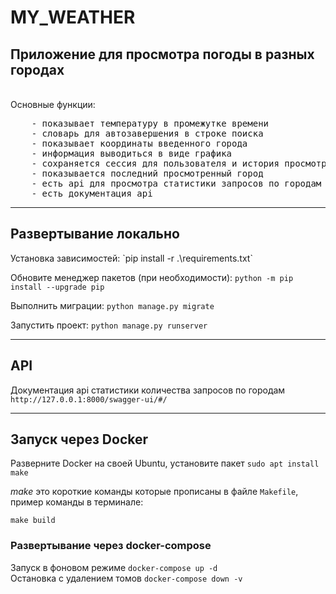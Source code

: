 # MY_WEATHER
<h2>Приложение для просмотра погоды в разных городах</h2><br/>
Основные функции:
<pre>
    - показывает температуру в промежутке времени
    - словарь для автозавершения в строке поиска
    - показывает координаты введенного города
    - информация выводиться в виде графика
    - сохраняется сессия для пользователя и история просмотра городов
    - показывается последний просмотренный город
    - есть api для просмотра статистики запросов по городам с ранжированием
    - есть документация api
</pre>
<hr/>

<h2>Развертывание локально</h2>
Установка зависимостей:
`pip install -r .\requirements.txt` <br/>

Обновите менеджер пакетов (при необходимости):
`python -m pip install --upgrade pip` <br/>

Выполнить миграции:
`python manage.py migrate` <br/>

Запустить проект:
`python manage.py runserver` <br/>

<hr/>

<h2>API</h2>

Документация api статистики количества запросов по городам `http://127.0.0.1:8000/swagger-ui/#/`
<hr/>
<h2>Запуск через Docker</h2>
Разверните Docker на своей Ubuntu, установите пакет <code>sudo apt install make</code><br/>

*make* это короткие команды которые прописаны в файле `Makefile`, пример команды в терминале: <pre>`make build`</pre>

<h3>Развертывание через docker-compose</h3>

Запуск в фоновом режиме `docker-compose up -d` <br/>
Остановка с удалением томов `docker-compose down -v` <br/>